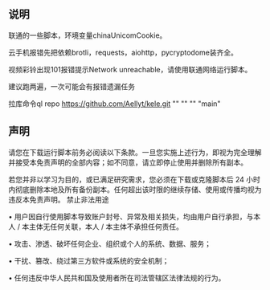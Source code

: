 ## 说明
联通的一些脚本，环境变量chinaUnicomCookie。

云手机报错先把依赖brotli，requests，aiohttp，pycryptodome装齐全。

视频彩铃出现101报错提示Network unreachable，请使用联通网络运行脚本。

建议跑两遍，一次可能会有报错遗漏任务

拉库命令ql repo https://github.com/Aellyt/kele.git "" "" "" "main"


## 声明

请您在下载运行脚本前务必阅读以下条款。一旦您实施上述行为，即视为完全理解并接受本免责声明的全部内容；如不同意，请立即停止使用并删除所有副本。

若您并非以学习为目的，或已满足研究需求，您必须在下载或克隆脚本后 24 小时内彻底删除本地及所有备份副本。任何超出该时限的继续存储、使用或传播均视为违反本免责声明。
禁止非法用途

• 用户因自行使用脚本导致账户封号、异常及相关损失，均由用户自行承担，与本人 / 本主体无任何关联，本人 / 本主体不承担任何责任。

• 攻击、渗透、破坏任何企业、组织或个人的系统、数据、服务；

• 干扰、篡改、绕过第三方软件或系统的安全机制；

• 任何违反中华人民共和国及使用者所在司法管辖区法律法规的行为。
